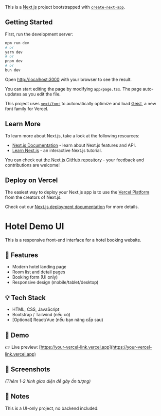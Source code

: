 This is a [Next.js](https://nextjs.org) project bootstrapped with [`create-next-app`](https://nextjs.org/docs/app/api-reference/cli/create-next-app).

## Getting Started

First, run the development server:

```bash
npm run dev
# or
yarn dev
# or
pnpm dev
# or
bun dev
```

Open [http://localhost:3000](http://localhost:3000) with your browser to see the result.

You can start editing the page by modifying `app/page.tsx`. The page auto-updates as you edit the file.

This project uses [`next/font`](https://nextjs.org/docs/app/building-your-application/optimizing/fonts) to automatically optimize and load [Geist](https://vercel.com/font), a new font family for Vercel.

## Learn More

To learn more about Next.js, take a look at the following resources:

- [Next.js Documentation](https://nextjs.org/docs) - learn about Next.js features and API.
- [Learn Next.js](https://nextjs.org/learn) - an interactive Next.js tutorial.

You can check out [the Next.js GitHub repository](https://github.com/vercel/next.js) - your feedback and contributions are welcome!

## Deploy on Vercel

The easiest way to deploy your Next.js app is to use the [Vercel Platform](https://vercel.com/new?utm_medium=default-template&filter=next.js&utm_source=create-next-app&utm_campaign=create-next-app-readme) from the creators of Next.js.

Check out our [Next.js deployment documentation](https://nextjs.org/docs/app/building-your-application/deploying) for more details.


# Hotel Demo UI

This is a responsive front-end interface for a hotel booking website.

## 🔹 Features
- Modern hotel landing page
- Room list and detail pages
- Booking form (UI only)
- Responsive design (mobile/tablet/desktop)

## 💡 Tech Stack
- HTML, CSS, JavaScript
- Bootstrap / Tailwind (nếu có)
- [Optional] React/Vue (nếu bạn nâng cấp sau)

## 🚀 Demo
👉 Live preview: [https://your-vercel-link.vercel.app](https://your-vercel-link.vercel.app)

## 📂 Screenshots
*(Thêm 1-2 hình giao diện để gây ấn tượng)*

## 📌 Notes
This is a UI-only project, no backend included.


